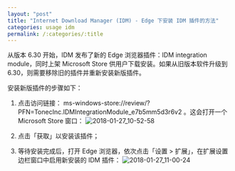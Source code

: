 ```yaml
---
layout: "post"
title: "Internet Download Manager (IDM) - Edge 下安装 IDM 插件的方法"
categories: usage idm
permalink: /:categories/:title
---
```


从版本 6.30 开始，IDM 发布了新的 Edge 浏览器插件：IDM integration module，同时上架 Microsoft Store 供用户下载安装。如果从旧版本软件升级到 6.30，则需要移除旧的插件并重新安装新版插件。

安装新版插件的步骤如下：

1. 点击访问链接： ms-windows-store://review/?PFN=TonecInc.IDMIntegrationModule_e7b5mm5d3r6v2 。这会打开一个 Microsoft Store 窗口：
	![2018-01-27_10-52-58](https://i.imgur.com/8C2vqC8.png)

2. 点击「获取」以安装该插件；
3. 等待安装完成后，打开 Edge 浏览器，依次点击「设置 > 扩展」，在扩展设置边栏窗口中启用新安装的 IDM 插件：
	![2018-01-27_11-00-24](https://i.imgur.com/eGbzYaZ.png)

